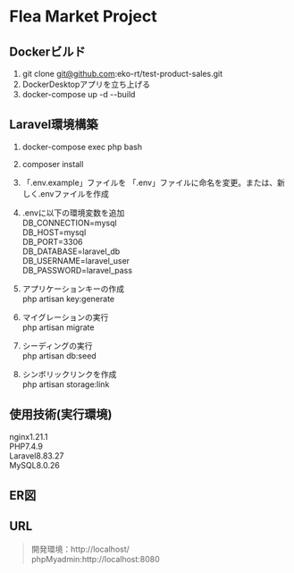 # Flea Market Project

## Dockerビルド
1. git clone git@github.com:eko-rt/test-product-sales.git  
2. DockerDesktopアプリを立ち上げる  
3. docker-compose up -d --build  

## Laravel環境構築  
1. docker-compose exec php bash  
2. composer install  
3. 「.env.example」ファイルを 「.env」ファイルに命名を変更。または、新しく.envファイルを作成  
4. .envに以下の環境変数を追加  
DB_CONNECTION=mysql  
DB_HOST=mysql  
DB_PORT=3306  
DB_DATABASE=laravel_db  
DB_USERNAME=laravel_user  
DB_PASSWORD=laravel_pass  

5. アプリケーションキーの作成  
php artisan key:generate  

6. マイグレーションの実行  
php artisan migrate  

7. シーディングの実行  
php artisan db:seed  

8. シンボリックリンクを作成  
php artisan storage:link  

## 使用技術(実行環境)  
nginx1.21.1  
PHP7.4.9  
Laravel8.83.27  
MySQL8.0.26  

## ER図  

## URL  
>開発環境：http://localhost/  
>phpMyadmin:http://localhost:8080